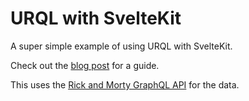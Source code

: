 # URQL with SvelteKit

A super simple example of using URQL with SvelteKit.

Check out the [blog post] for a guide.

This uses the [Rick and Morty GraphQL API] for the data.

<!-- Links -->

[rick and morty graphql api]: https://rickandmortyapi.com/graphql
[blog post]: https://scottspence.com/posts/use-urql-with-sveltekit
